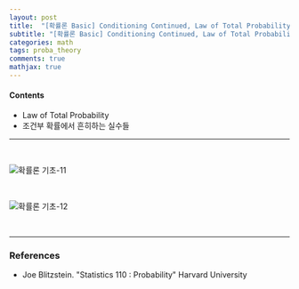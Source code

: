 ```yaml
---
layout: post
title:  "[확률론 Basic] Conditioning Continued, Law of Total Probability"
subtitle: "[확률론 Basic] Conditioning Continued, Law of Total Probability"
categories: math
tags: proba_theory
comments: true
mathjax: true
---
```

#### Contents
- Law of Total Probability
- 조건부 확률에서 흔히하는 실수들

---
<br>

![확률론 기초-11](https://user-images.githubusercontent.com/53929665/117307246-5dc15200-aebb-11eb-8900-477467c726ac.jpg)

<br>

![확률론 기초-12](https://user-images.githubusercontent.com/53929665/117307256-5f8b1580-aebb-11eb-910f-74feee03dfb2.jpg)



<br>

---

### References
- Joe Blitzstein. "Statistics 110 : Probability"  Harvard University

